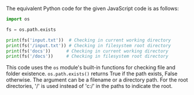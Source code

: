 The equivalent Python code for the given JavaScript code is as follows:

```python
import os

fs = os.path.exists 

print(fs('input.txt'))  # Checking in current working directory
print(fs('/input.txt')) # Checking in filesystem root directory
print(fs('docs'))      # Checking in current working directory
print(fs('/docs'))     # Checking in filesystem root directory
```
This code uses the `os` module's built-in functions for checking file and folder existence. `os.path.exists()` returns True if the path exists, False otherwise. The argument can be a filename or a directory path. For the root directories, '/' is used instead of 'c:/' in the paths to indicate the root.
